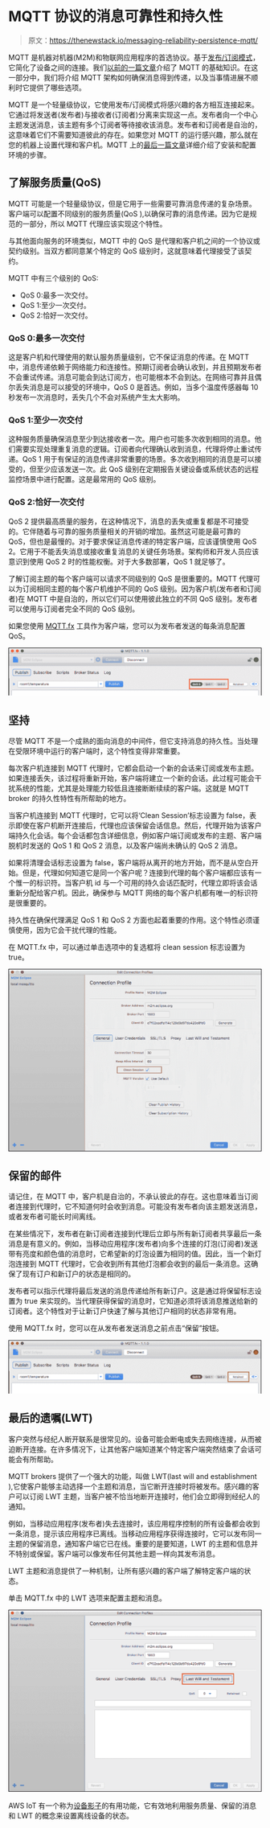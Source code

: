 # MQTT 协议的消息可靠性和持久性

> 原文：<https://thenewstack.io/messaging-reliability-persistence-mqtt/>

MQTT 是机器对机器(M2M)和物联网应用程序的首选协议。基于[发布/订阅模式](https://www.youtube.com/watch?v=frGy-nGoGUY)，它简化了设备之间的连接。我们[以前的一篇文章](https://thenewstack.io/mqtt-protocol-iot/)介绍了 MQTT 的基础知识。在这一部分中，我们将介绍 MQTT 架构如何确保消息得到传递，以及当事情进展不顺利时它提供了哪些选项。

MQTT 是一个轻量级协议，它使用发布/订阅模式将感兴趣的各方相互连接起来。它通过将发送者(发布者)与接收者(订阅者)分离来实现这一点。发布者向一个中心主题发送消息，该主题有多个订阅者等待接收该消息。发布者和订阅者是自治的，这意味着它们不需要知道彼此的存在。如果您对 MQTT 的运行感兴趣，那么就在您的机器上设置代理和客户机。MQTT 上的[最后一篇文章](https://thenewstack.io/mqtt-protocol-iot/)详细介绍了安装和配置环境的步骤。

## 了解服务质量(QoS)

MQTT 可能是一个轻量级协议，但是它用于一些需要可靠消息传递的复杂场景。客户端可以配置不同级别的服务质量(QoS ),以确保可靠的消息传递。因为它是规范的一部分，所以 MQTT 代理应该实现这个特性。

与其他面向服务的环境类似，MQTT 中的 QoS 是代理和客户机之间的一个协议或契约级别。当双方都同意某个特定的 QoS 级别时，这就意味着代理接受了该契约。

MQTT 中有三个级别的 QoS:

*   QoS 0:最多一次交付。
*   QoS 1:至少一次交付。
*   QoS 2:恰好一次交付。

### QoS 0:最多一次交付

这是客户机和代理使用的默认服务质量级别，它不保证消息的传递。在 MQTT 中，消息传递依赖于网络能力和连接性。预期订阅者会确认收到，并且预期发布者不会重试传递。消息可能会到达订阅方，也可能根本不会到达。在网络可靠并且偶尔丢失消息是可以接受的环境中，QoS 0 是首选。例如，当多个温度传感器每 10 秒发布一次消息时，丢失几个不会对系统产生太大影响。

### QoS 1:至少一次交付

这种服务质量确保消息至少到达接收者一次。用户也可能多次收到相同的消息。他们需要实现处理重复消息的逻辑。订阅者向代理确认收到消息，代理将停止重试传递。QoS 1 用于有保证的消息传递非常重要的场景。多次收到相同的消息是可以接受的，但至少应该发送一次。此 QoS 级别在定期报告关键设备或系统状态的远程监控场景中进行配置。这是最常用的 QoS 级别。

### QoS 2:恰好一次交付

QoS 2 提供最高质量的服务，在这种情况下，消息的丢失或重复都是不可接受的。它伴随着与可靠的服务质量相关的开销的增加。虽然这可能是最可靠的 QoS，但也是最慢的。对于要求保证消息传递的特定客户端，应该谨慎使用 QoS 2。它用于不能丢失消息或接收重复消息的关键任务场景。架构师和开发人员应该意识到使用 QoS 2 时的性能权衡。对于大多数部署，QoS 1 就足够了。

了解订阅主题的每个客户端可以请求不同级别的 QoS 是很重要的。MQTT 代理可以为订阅相同主题的每个客户机维护不同的 QoS 级别。因为客户机(发布者和订阅者)在 MQTT 中是自治的，所以它们可以使用彼此独立的不同 QoS 级别。发布者可以使用与订阅者完全不同的 QoS 级别。

如果您使用 [MQTT.fx](http://mqttfx.jfx4ee.org/) 工具作为客户端，您可以为发布者发送的每条消息配置 QoS。

![MQTT_QoS](img/cbd9161320b052c8d96b0d005aa79d7a.png)

## 坚持

尽管 MQTT 不是一个成熟的面向消息的中间件，但它支持消息的持久性。当处理在受限环境中运行的客户端时，这个特性变得非常重要。

每次客户机连接到 MQTT 代理时，它都会启动一个新的会话来订阅或发布主题。如果连接丢失，该过程将重新开始，客户端将建立一个新的会话。此过程可能会干扰系统的性能，尤其是处理能力较低且连接断断续续的客户端。这就是 MQTT broker 的持久性特性有所帮助的地方。

当客户机连接到 MQTT 代理时，它可以将‘Clean Session’标志设置为 false，表示即使在客户机断开连接后，代理也应该保留会话信息。然后，代理开始为该客户端持久化会话。每个会话都包含详细信息，例如客户端订阅或发布的主题、客户端脱机时发送的 QoS 1 和 QoS 2 消息，以及客户端尚未确认的 QoS 2 消息。

如果将清理会话标志设置为 false，客户端将从离开的地方开始，而不是从空白开始。但是，代理如何知道它是同一个客户呢？连接到代理的每个客户端都应该有一个惟一的标识符。当客户机 id 与一个可用的持久会话匹配时，代理立即将该会话重新分配给客户机。因此，确保参与 MQTT 网络的每个客户机都有唯一的标识符是很重要的。

持久性在确保代理满足 QoS 1 和 QoS 2 方面也起着重要的作用。这个特性必须谨慎使用，因为它会干扰代理的性能。

在 MQTT.fx 中，可以通过单击选项中的复选框将 clean session 标志设置为 true。

![MQTT_Clean_Session](img/f6e3c29c3ef994babef97d8702ae40af.png)

## 保留的邮件

请记住，在 MQTT 中，客户机是自治的，不承认彼此的存在。这也意味着当订阅者连接到代理时，它不知道何时会收到消息。可能没有发布者向该主题发送消息，或者发布者可能长时间离线。

在某些情况下，发布者在新订阅者连接到代理后立即与所有新订阅者共享最后一条消息是有意义的。例如，当移动应用程序(发布者)向多个连接的灯泡(订阅者)发送带有亮度和颜色值的消息时，它希望新的灯泡设置为相同的值。因此，当一个新灯泡连接到 MQTT 代理时，它会收到所有其他灯泡都会收到的最后一条消息。这确保了现有订户和新订户的状态是相同的。

发布者可以指示代理将最后发送的消息传递给所有新订户。这是通过将保留标志设置为 true 来实现的。当代理获得保留的消息时，它知道必须将该消息推送给新的订阅者。这个特性对于让新订户快速了解与其他订户相同的状态非常有用。

使用 MQTT.fx 时，您可以在从发布者发送消息之前点击“保留”按钮。

![MQTT_Retained](img/fcbb34399faea79df75ec923c1fa31df.png)

## 最后的遗嘱(LWT)

客户突然与经纪人断开联系是很常见的。设备可能会断电或失去网络连接，从而被迫断开连接。在许多情况下，让其他客户端知道某个特定客户端突然结束了会话可能会有所帮助。

MQTT brokers 提供了一个强大的功能，叫做 LWT(last will and establishment ),它使客户能够主动选择一个主题和消息，当它断开连接时将被发布。感兴趣的客户可以订阅 LWT 主题，当客户被不恰当地断开连接时，他们会立即得到经纪人的通知。

例如，当移动应用程序(发布者)失去连接时，该应用程序控制的所有设备都会收到一条消息，提示该应用程序已离线。当移动应用程序获得连接时，它可以发布同一主题的保留消息，通知客户端它已在线。重要的是要知道，LWT 的主题和信息并不特别或保留。客户端可以像发布任何其他主题一样向其发布消息。

LWT 主题和消息提供了一种机制，让所有感兴趣的客户端了解特定客户端的状态。

单击 MQTT.fx 中的 LWT 选项来配置主题和消息。

![MQTT_LWT](img/1db40a3906f0d0dbeaf3e60725dd8152.png)

AWS IoT 有一个称为[设备影子](http://docs.aws.amazon.com/iot/latest/developerguide/iot-thing-shadows.html)的有用功能，它有效地利用服务质量、保留的消息和 LWT 的概念来设置离线设备的状态。

<svg xmlns:xlink="http://www.w3.org/1999/xlink" viewBox="0 0 68 31" version="1.1"><title>Group</title> <desc>Created with Sketch.</desc></svg>